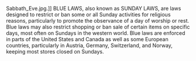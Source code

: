 Sabbath_Eve.jpg.]] BLUE LAWS, also known as SUNDAY LAWS, are laws designed to restrict or ban some or all Sunday activities for religious reasons, particularly to promote the observance of a day of worship or rest. Blue laws may also restrict shopping or ban sale of certain items on specific days, most often on Sundays in the western world. Blue laws are enforced in parts of the United States and Canada as well as some European countries, particularly in Austria, Germany, Switzerland, and Norway, keeping most stores closed on Sundays.
